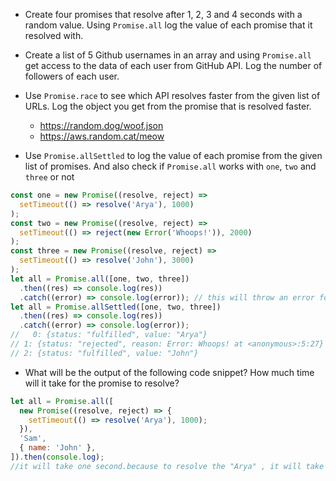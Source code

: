 - Create four promises that resolve after 1, 2, 3 and 4 seconds with a random value. Using `Promise.all` log the value of each promise that it resolved with.

- Create a list of 5 Github usernames in an array and using `Promise.all` get access to the data of each user from GitHub API. Log the number of followers of each user.

- Use `Promise.race` to see which API resolves faster from the given list of URLs. Log the object you get from the promise that is resolved faster.

  - https://random.dog/woof.json
  - https://aws.random.cat/meow

- Use `Promise.allSettled` to log the value of each promise from the given list of promises. And also check if `Promise.all` works with `one`, `two` and `three` or not

```js
const one = new Promise((resolve, reject) =>
  setTimeout(() => resolve('Arya'), 1000)
);
const two = new Promise((resolve, reject) =>
  setTimeout(() => reject(new Error('Whoops!')), 2000)
);
const three = new Promise((resolve, reject) =>
  setTimeout(() => resolve('John'), 3000)
);
let all = Promise.all([one, two, three])
  .then((res) => console.log(res))
  .catch((error) => console.log(error)); // this will throw an error for two .
let all = Promise.allSettled([one, two, three])
  .then((res) => console.log(res))
  .catch((error) => console.log(error));
//   0: {status: "fulfilled", value: "Arya"}
// 1: {status: "rejected", reason: Error: Whoops! at <anonymous>:5:27}
// 2: {status: "fulfilled", value: "John"}
```

- What will be the output of the following code snippet? How much time will it take for the promise to resolve?

```js
let all = Promise.all([
  new Promise((resolve, reject) => {
    setTimeout(() => resolve('Arya'), 1000);
  }),
  'Sam',
  { name: 'John' },
]).then(console.log);
//it will take one second.because to resolve the "Arya" , it will take like 1000ms.
```
